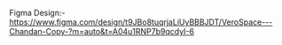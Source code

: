 Figma Design:-
https://www.figma.com/design/t9JBo8tuqrjaLiUyBBBJDT/VeroSpace---Chandan-Copy-?m=auto&t=A04u1RNP7b9qcdyI-6
